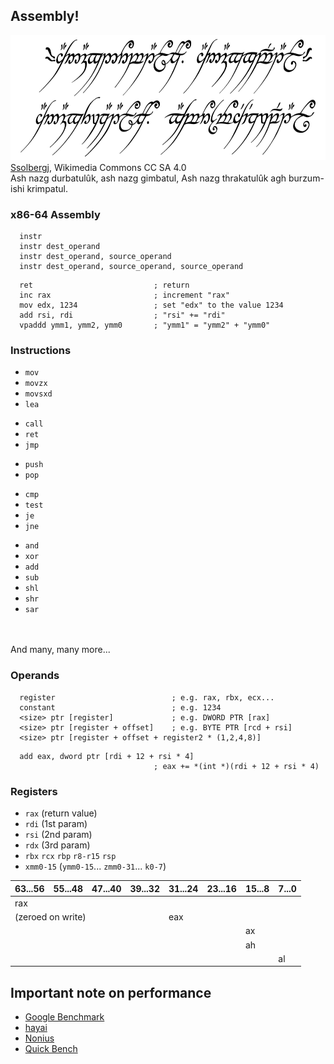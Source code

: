 ## Assembly!
<!-- .element: class="white-bg" -->

<div class="fragment white-bg">
<img src="images/One_Ring_inscription.svg" height="200" class="no-border">
<div class="attribution">
<a href="https://commons.wikimedia.org/wiki/User:Ssolbergj">Ssolbergj</a>, Wikimedia Commons CC SA 4.0
</div>
<aside class="notes">
Ash nazg durbatulûk, ash nazg gimbatul,
Ash nazg thrakatulûk agh burzum-ishi krimpatul.
</aside>
</div>


### x86-64 Assembly
<!--- .element: class="white-bg" -->

```x86asm
  instr
  instr dest_operand
  instr dest_operand, source_operand
  instr dest_operand, source_operand, source_operand
```

```x86asm
  ret                           ; return
  inc rax                       ; increment "rax"
  mov edx, 1234                 ; set "edx" to the value 1234 
  add rsi, rdi                  ; "rsi" += "rdi" 
  vpaddd ymm1, ymm2, ymm0       ; "ymm1" = "ymm2" + "ymm0"
```
<!-- .element: class="fragment" -->


### Instructions
<!--- .element: class="white-bg" -->

<div class="w30 white-bg"><ul class="instr fragment highlight-current-red">
<li><code>mov</code></li>
<li><code>movzx</code></li>
<li><code>movsxd</code></li>
<li><code>lea</code></li>
</ul><ul class="instr fragment highlight-current-red">
<li><code>call</code></li>
<li><code>ret</code></li>
<li><code>jmp</code></li>
</ul></div>

<div class="w30 white-bg"><ul class="instr fragment highlight-current-red">
<li><code>push</code></li>
<li><code>pop</code></li>
</ul><ul class="instr fragment highlight-current-red">
<li><code>cmp</code></li>
<li><code>test</code></li>
<li><code>je</code></li>
<li><code>jne</code></li>
</ul></div>

<div class="w30 white-bg"><ul class="instr fragment highlight-current-red">
<li><code>and</code></li>
<li><code>xor</code></li>
<li><code>add</code></li>
<li><code>sub</code></li>
<li><code>shl</code></li>
<li><code>shr</code></li>
<li><code>sar</code></li>
</ul></div>

<div><br><br></div>

<div class="fragment white-bg">
And many, many more...
</div>


### Operands
<!--- .element: class="white-bg" -->

```x86asm
  register                          ; e.g. rax, rbx, ecx...
  constant                          ; e.g. 1234
  <size> ptr [register]             ; e.g. DWORD PTR [rax]
  <size> ptr [register + offset]    ; e.g. BYTE PTR [rcd + rsi]
  <size> ptr [register + offset + register2 * (1,2,4,8)]
```

```x86asm
  add eax, dword ptr [rdi + 12 + rsi * 4] 
                                ; eax += *(int *)(rdi + 12 + rsi * 4)
```
<!-- .element: class="fragment" -->


### Registers
<!--- .element: class="white-bg" -->

<div class="white-bg">
<ul>
<li><code>rax</code> (return value)</li> 
<li><code>rdi</code> (1st param)</li> 
<li><code>rsi</code> (2nd param)</li> 
<li><code>rdx</code> (3rd param)</li>
<li><code>rbx</code> <code>rcx</code> <code>rbp</code> <code>r8-r15</code> <code>rsp</code></li>
<li><code>xmm0-15</code> (<code>ymm0-15</code>... <code>zmm0-31</code>... <code>k0-7</code>)</li>
</ul></div>


<table class="registers white-bg">
    <thead>
    <tr>
        <th>63...56</th>
        <th>55...48</th>
        <th>47...40</th>
        <th>39...32</th>
        <th>31...24</th>
        <th>23...16</th>
        <th>15...8</th>
        <th>7...0</th>
    </tr>
    </thead>
    <tbody>
    <tr>
        <td colspan="8" class="register rax">rax</td>
    </tr>
    <tr>
        <td colspan="4" class="regnote">(zeroed on write)</td>
        <td colspan="4" class="register eax">eax</td>
    </tr>
    <tr>
        <td colspan="6"></td>
        <td colspan="2" class="register ax">ax</td>
    </tr>
    <tr>
        <td colspan="6"></td>
        <td colspan="1" class="register ah">ah</td>
        <td colspan="1"></td>
    </tr>
    <tr>
        <td colspan="7"></td>
        <td colspan="1" class="register al">al</td>
    </tr>
    </tbody>
</table>


<!-- .slide: data-background="./images/bg/weave.jpg" -->
## Important note on performance
<!-- .element: class="white-bg" -->

<div class="fragment white-bg">
<ul>
<li><a href="https://github.com/google/benchmark">Google Benchmark</a></li>
<li><a href="https://github.com/nickbruun/hayai">hayai</a></li>
<li><a href="https://github.com/rmartinho/nonius">Nonius</a></li>
<li><a href="http://quick-bench.com/">Quick Bench</a></li>
</ul>
</div>

